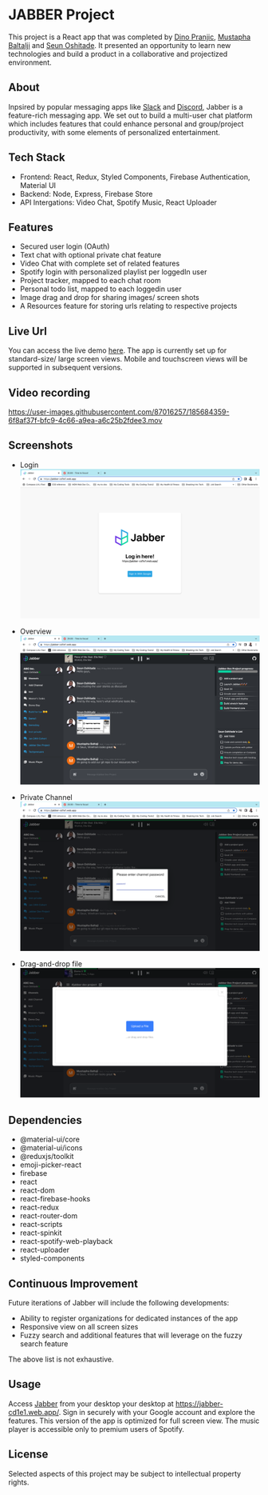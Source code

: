 # JABBER Project

This project is a React app that was completed by [Dino Pranjic](https://github.com/DinoPranjic), [Mustapha Baltalji](https://github.com/mbbaltaji) and [Seun Oshitade](https://www.linkedin.com/in/seun-oshitade/). It presented an opportunity to learn new technologies and build a product in a collaborative and projectized environment.

## About

Inpsired by popular messaging apps like [Slack](https://slack.com/) and [Discord](https://discord.com/), Jabber is a feature-rich messaging app. We set out to build a multi-user chat platform which includes features that could enhance personal and group/project productivity, with some elements of personalized entertainment. 

## Tech Stack
* Frontend: React, Redux, Styled Components, Firebase Authentication, Material UI
* Backend: Node, Express, Firebase Store
* API Intergations: Video Chat, Spotify Music, React Uploader  


## Features
* Secured user login (OAuth)
* Text chat with optional private chat feature
* Video Chat with complete set of related features
* Spotify login with personalized playlist per loggedIn user
* Project tracker, mapped to each chat room
* Personal todo list, mapped to each loggedin user
* Image drag and drop for sharing images/ screen shots
* A Resources feature for storing urls relating to respective projects

## Live Url

You can access the live demo [here](https://jabber-cd1e1.web.app/). The app is currently set up for standard-size/ large screen views. Mobile and touchscreen views will be supported in subsequent versions.

## Video recording


https://user-images.githubusercontent.com/87016257/185684359-6f8af37f-bfc9-4c66-a9ea-a6c25b2fdee3.mov

## Screenshots
* Login
![](./docs/login.png)

* Overview
![](./docs/overview.png)

* Private Channel
![](./docs/private-channel.png)

* Drag-and-drop file
![](./docs/drag-and-drop.png)


## Dependencies

  * @material-ui/core
  * @material-ui/icons
  * @reduxjs/toolkit
  * emoji-picker-react
  * firebase
  * react
  * react-dom
  * react-firebase-hooks
  * react-redux
  * react-router-dom
  * react-scripts
  * react-spinkit
  * react-spotify-web-playback
  * react-uploader
  * styled-components

## Continuous Improvement
Future iterations of Jabber will include the following developments:
* Ability to register organizations for dedicated instances of the app
* Responsive view on all screen sizes
* Fuzzy search and additional features that will leverage on the fuzzy search feature

The above list is not exhaustive.



## Usage
Access [Jabber](https://jabber-cd1e1.web.app/) from your desktop your desktop at https://jabber-cd1e1.web.app/. Sign in securely with your Google account and explore the features. This version of the app is optimized for full screen view. The music player is accessible only to premium users of Spotify.

## License
Selected aspects of this project may be subject to intellectual property rights.

